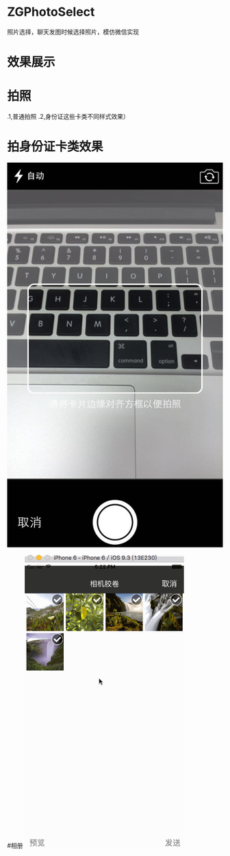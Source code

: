 # ZGPhotoSelect
照片选择，聊天发图时候选择照片，模仿微信实现

# 效果展示
# 拍照
  .1,普通拍照
  .2,身份证这些卡类不同样式效果）
# 拍身份证卡类效果
![ZGPhotoSelect效果展示](https://github.com/MR-Zong/ZGPhotoSelect/blob/master/ZGPhotoSelect/ZGPhotoSelect/ZGPhotoSelectShow2.jpeg)

#相册
![ZGPhotoSelect效果展示](https://github.com/MR-Zong/ZGPhotoSelect/blob/master/ZGPhotoSelect/ZGPhotoSelect/ZGPhotoSelect.gif)
